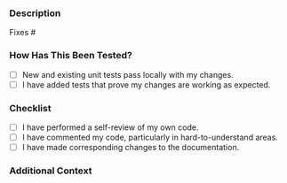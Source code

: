 ### Description

<!-- Please include a summary of the change and which issue is addressed. -->

Fixes #

### How Has This Been Tested?

<!-- Please describe the tests that you ran to verify your changes. -->
<!-- Provide instructions so we can reproduce and test them. -->

- [ ] New and existing unit tests pass locally with my changes.
- [ ] I have added tests that prove my changes are working as expected.

### Checklist

- [ ] I have performed a self-review of my own code.
- [ ] I have commented my code, particularly in hard-to-understand areas.
- [ ] I have made corresponding changes to the documentation.

### Additional Context

<!-- Add any other context or information about the PR here. -->
